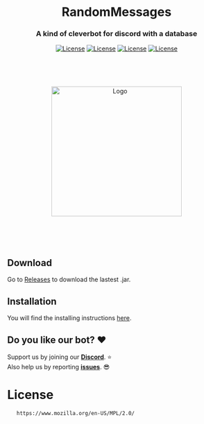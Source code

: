<h1 align="center">RandomMessages</h1>
<h3 align="center">A kind of cleverbot for discord with a database</h3>
<p align="center">
  <a href="https://opensource.org/licenses/MPL-2.0"><img alt="License" src="https://img.shields.io/badge/License-MPL%202.0-brightgreen.svg?style=flat-square&logo=appveyor"/></a>
  <a href="https://github.com/DV8FromTheWorld/JDA"><img alt="License" src="https://img.shields.io/badge/JDA-4.2.0__191-brightgreen.svg?style=flat-square&logo=appveyor"/></a>
  <a href="https://github.com/AlpenSystems/RandomMessages/releases"><img alt="License" src="https://img.shields.io/badge/Download-.jar-brightgreen.svg?style=flat-square&logo=appveyor"/></a>
  <a href="https://github.com/AlpenSystems/RandomMessages/wiki"><img alt="License" src="https://img.shields.io/badge/WIKI-here-blue.svg?style=flat-square&logo=appveyor"/></a>
</p>
</br>
</br>
</br>
<p align="center">
<img alt="Logo" width="300" src="https://cdn.discordapp.com/attachments/743877060895965264/745686966024011836/Unbenannt-1_Wiederhergestellt.svg"/>
</p>
</br>
</br>
</br>


## Download
Go to [Releases](https://github.com/AlpenSystems/RandomMessages/releases) to download the lastest .jar.


## Installation
You will find the installing instructions [here](https://github.com/AlpenSystems/RandomMessages/wiki/Installation).


## Do you like our bot? :heart:
Support us by joining our __[Discord](https://discord.gg/RsFEUzv)__. :star: <br>
Also help us by reporting __[issues](https://github.com/AlpenSystems/RandomMessages/issues)__. 😎

# License
```xml
   https://www.mozilla.org/en-US/MPL/2.0/
```
